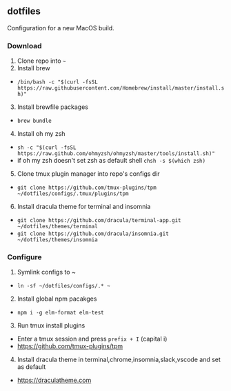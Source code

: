 ## dotfiles

Configuration for a new MacOS build.

### Download
1. Clone repo into `~`
2. Install brew
- `/bin/bash -c "$(curl -fsSL https://raw.githubusercontent.com/Homebrew/install/master/install.sh)"`
3. Install brewfile packages
- `brew bundle`
4. Install oh my zsh
- `sh -c "$(curl -fsSL https://raw.github.com/ohmyzsh/ohmyzsh/master/tools/install.sh)"`
- if oh my zsh doesn't set zsh as default shell `chsh -s $(which zsh)`
5. Clone tmux plugin manager into repo's configs dir
- `git clone https://github.com/tmux-plugins/tpm ~/dotfiles/configs/.tmux/plugins/tpm`
6. Install dracula theme for terminal and insomnia
- `git clone https://github.com/dracula/terminal-app.git ~/dotfiles/themes/terminal`
- `git clone https://github.com/dracula/insomnia.git ~/dotfiles/themes/insomnia`


### Configure
1. Symlink configs to ~
- `ln -sf ~/dotfiles/configs/.* ~`
2. Install global npm pacakges
- `npm i -g elm-format elm-test`
3. Run tmux install plugins
- Enter a tmux session and press `prefix + I` (capital i)
- https://github.com/tmux-plugins/tpm
4. Install dracula theme in terminal,chrome,insomnia,slack,vscode and set as default
- https://draculatheme.com
